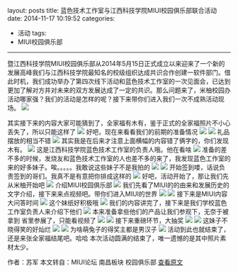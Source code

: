 layout: posts
title: 蓝色技术工作室与江西科技学院MIUI校园俱乐部联合活动
date: 2014-11-17 10:19:52
categories:
- 活动
tags:
- MIUI校园俱乐部
---

暨江西科技学院MIUI校园俱乐部从2014年5月15日正式成立以来迎来了一个新的发展高峰我们与江西科技学院最知名的校级组织达成共识合作创建一软件部门。借此时机，我们成功举办了第四次线下活动和蓝色技术工作室的一次见面会，已达到更加了解对方并对未来的双方发展达成了一定的共识。那么问题来了，米柚校园办活动哪家强？我们的活动是怎样的呢？接下来带你们进入我们一次不成熟活动现场。
![](http://bst.lansejishu.com/%E8%93%9D%E8%89%B2%E6%8A%80%E6%9C%AF%E5%B7%A5%E4%BD%9C%E5%AE%A4%E4%B8%8E%E6%B1%9F%E8%A5%BF%E7%A7%91%E6%8A%80%E5%AD%A6%E9%99%A2MIUI%E6%A0%A1%E5%9B%AD%E4%BF%B1%E4%B9%90%E9%83%A8%E8%81%94%E5%90%88%E6%B4%BB%E5%8A%A81.jpg)
<!-- more -->
其实接下来的内容大家可能猜到了，全家福有木有，鉴于正式的全家福照片不小心丢失了，所以只能这样了
![](http://bst.lansejishu.com/%E8%93%9D%E8%89%B2%E6%8A%80%E6%9C%AF%E5%B7%A5%E4%BD%9C%E5%AE%A4%E4%B8%8E%E6%B1%9F%E8%A5%BF%E7%A7%91%E6%8A%80%E5%AD%A6%E9%99%A2MIUI%E6%A0%A1%E5%9B%AD%E4%BF%B1%E4%B9%90%E9%83%A8%E8%81%94%E5%90%88%E6%B4%BB%E5%8A%A82.jpg)
好吧，现在来看看我们的前期的准备情况
![](http://bst.lansejishu.com/%E8%93%9D%E8%89%B2%E6%8A%80%E6%9C%AF%E5%B7%A5%E4%BD%9C%E5%AE%A4%E4%B8%8E%E6%B1%9F%E8%A5%BF%E7%A7%91%E6%8A%80%E5%AD%A6%E9%99%A2MIUI%E6%A0%A1%E5%9B%AD%E4%BF%B1%E4%B9%90%E9%83%A8%E8%81%94%E5%90%88%E6%B4%BB%E5%8A%A83.jpg)
![](http://bst.lansejishu.com/%E8%93%9D%E8%89%B2%E6%8A%80%E6%9C%AF%E5%B7%A5%E4%BD%9C%E5%AE%A4%E4%B8%8E%E6%B1%9F%E8%A5%BF%E7%A7%91%E6%8A%80%E5%AD%A6%E9%99%A2MIUI%E6%A0%A1%E5%9B%AD%E4%BF%B1%E4%B9%90%E9%83%A8%E8%81%94%E5%90%88%E6%B4%BB%E5%8A%A84.jpg)
礼品摆放的相当不错
![](http://bst.lansejishu.com/%E8%93%9D%E8%89%B2%E6%8A%80%E6%9C%AF%E5%B7%A5%E4%BD%9C%E5%AE%A4%E4%B8%8E%E6%B1%9F%E8%A5%BF%E7%A7%91%E6%8A%80%E5%AD%A6%E9%99%A2MIUI%E6%A0%A1%E5%9B%AD%E4%BF%B1%E4%B9%90%E9%83%A8%E8%81%94%E5%90%88%E6%B4%BB%E5%8A%A85.jpg)
其实我是在后来才注意上面横幅的内容错了俩字的，你们发现木有。
![](http://bst.lansejishu.com/%E8%93%9D%E8%89%B2%E6%8A%80%E6%9C%AF%E5%B7%A5%E4%BD%9C%E5%AE%A4%E4%B8%8E%E6%B1%9F%E8%A5%BF%E7%A7%91%E6%8A%80%E5%AD%A6%E9%99%A2MIUI%E6%A0%A1%E5%9B%AD%E4%BF%B1%E4%B9%90%E9%83%A8%E8%81%94%E5%90%88%E6%B4%BB%E5%8A%A86.jpg)
这是江西科技学院蓝色技术工作室的负责人哦。他在看啥
![](http://bst.lansejishu.com/%E8%93%9D%E8%89%B2%E6%8A%80%E6%9C%AF%E5%B7%A5%E4%BD%9C%E5%AE%A4%E4%B8%8E%E6%B1%9F%E8%A5%BF%E7%A7%91%E6%8A%80%E5%AD%A6%E9%99%A2MIUI%E6%A0%A1%E5%9B%AD%E4%BF%B1%E4%B9%90%E9%83%A8%E8%81%94%E5%90%88%E6%B4%BB%E5%8A%A87.jpg)
准备的差不多的时候，发烧友和蓝色技术工作室的人也差不多的来了，我发现蓝色工作室的来的好多妹子。唉。。。。。我敢说这些妹子不是我拍的
![](http://bst.lansejishu.com/%E8%93%9D%E8%89%B2%E6%8A%80%E6%9C%AF%E5%B7%A5%E4%BD%9C%E5%AE%A4%E4%B8%8E%E6%B1%9F%E8%A5%BF%E7%A7%91%E6%8A%80%E5%AD%A6%E9%99%A2MIUI%E6%A0%A1%E5%9B%AD%E4%BF%B1%E4%B9%90%E9%83%A8%E8%81%94%E5%90%88%E6%B4%BB%E5%8A%A88.jpg)
![](http://bst.lansejishu.com/%E8%93%9D%E8%89%B2%E6%8A%80%E6%9C%AF%E5%B7%A5%E4%BD%9C%E5%AE%A4%E4%B8%8E%E6%B1%9F%E8%A5%BF%E7%A7%91%E6%8A%80%E5%AD%A6%E9%99%A2MIUI%E6%A0%A1%E5%9B%AD%E4%BF%B1%E4%B9%90%E9%83%A8%E8%81%94%E5%90%88%E6%B4%BB%E5%8A%A89.jpg)
开始签到喽，话说负责签到的哥们。我真不是有意把你排成这样的
![](http://bst.lansejishu.com/%E8%93%9D%E8%89%B2%E6%8A%80%E6%9C%AF%E5%B7%A5%E4%BD%9C%E5%AE%A4%E4%B8%8E%E6%B1%9F%E8%A5%BF%E7%A7%91%E6%8A%80%E5%AD%A6%E9%99%A2MIUI%E6%A0%A1%E5%9B%AD%E4%BF%B1%E4%B9%90%E9%83%A8%E8%81%94%E5%90%88%E6%B4%BB%E5%8A%A810.jpg)
好吧，活动开始了，那让我们先从米柚开始吧
![](http://bst.lansejishu.com/%E8%93%9D%E8%89%B2%E6%8A%80%E6%9C%AF%E5%B7%A5%E4%BD%9C%E5%AE%A4%E4%B8%8E%E6%B1%9F%E8%A5%BF%E7%A7%91%E6%8A%80%E5%AD%A6%E9%99%A2MIUI%E6%A0%A1%E5%9B%AD%E4%BF%B1%E4%B9%90%E9%83%A8%E8%81%94%E5%90%88%E6%B4%BB%E5%8A%A811.jpg)
介绍MIUI校园俱乐部
![](http://bst.lansejishu.com/%E8%93%9D%E8%89%B2%E6%8A%80%E6%9C%AF%E5%B7%A5%E4%BD%9C%E5%AE%A4%E4%B8%8E%E6%B1%9F%E8%A5%BF%E7%A7%91%E6%8A%80%E5%AD%A6%E9%99%A2MIUI%E6%A0%A1%E5%9B%AD%E4%BF%B1%E4%B9%90%E9%83%A8%E8%81%94%E5%90%88%E6%B4%BB%E5%8A%A812.png)
我们先看了MIUI的的由来和发展历史的文字介绍，接下来来点视频吧。带你们进入MIUI的世界
![](http://bst.lansejishu.com/%E8%93%9D%E8%89%B2%E6%8A%80%E6%9C%AF%E5%B7%A5%E4%BD%9C%E5%AE%A4%E4%B8%8E%E6%B1%9F%E8%A5%BF%E7%A7%91%E6%8A%80%E5%AD%A6%E9%99%A2MIUI%E6%A0%A1%E5%9B%AD%E4%BF%B1%E4%B9%90%E9%83%A8%E8%81%94%E5%90%88%E6%B4%BB%E5%8A%A813.jpg)
![](http://bst.lansejishu.com/%E8%93%9D%E8%89%B2%E6%8A%80%E6%9C%AF%E5%B7%A5%E4%BD%9C%E5%AE%A4%E4%B8%8E%E6%B1%9F%E8%A5%BF%E7%A7%91%E6%8A%80%E5%AD%A6%E9%99%A2MIUI%E6%A0%A1%E5%9B%AD%E4%BF%B1%E4%B9%90%E9%83%A8%E8%81%94%E5%90%88%E6%B4%BB%E5%8A%A814.png)
接下来是MIUI内容大问答时间
![](http://bst.lansejishu.com/%E8%93%9D%E8%89%B2%E6%8A%80%E6%9C%AF%E5%B7%A5%E4%BD%9C%E5%AE%A4%E4%B8%8E%E6%B1%9F%E8%A5%BF%E7%A7%91%E6%8A%80%E5%AD%A6%E9%99%A2MIUI%E6%A0%A1%E5%9B%AD%E4%BF%B1%E4%B9%90%E9%83%A8%E8%81%94%E5%90%88%E6%B4%BB%E5%8A%A815.png)
这个妹纸好积极哦
![](http://bst.lansejishu.com/%E8%93%9D%E8%89%B2%E6%8A%80%E6%9C%AF%E5%B7%A5%E4%BD%9C%E5%AE%A4%E4%B8%8E%E6%B1%9F%E8%A5%BF%E7%A7%91%E6%8A%80%E5%AD%A6%E9%99%A2MIUI%E6%A0%A1%E5%9B%AD%E4%BF%B1%E4%B9%90%E9%83%A8%E8%81%94%E5%90%88%E6%B4%BB%E5%8A%A816.png)
我们的内容讲完了，接下来是我们学校蓝色工作室负责人来介绍下他们
![](http://bst.lansejishu.com/%E8%93%9D%E8%89%B2%E6%8A%80%E6%9C%AF%E5%B7%A5%E4%BD%9C%E5%AE%A4%E4%B8%8E%E6%B1%9F%E8%A5%BF%E7%A7%91%E6%8A%80%E5%AD%A6%E9%99%A2MIUI%E6%A0%A1%E5%9B%AD%E4%BF%B1%E4%B9%90%E9%83%A8%E8%81%94%E5%90%88%E6%B4%BB%E5%8A%A817.jpg)
本来准备拿些他们的产品让我们参观下，无奈于被拿到 省里参展了，只能看视频了
![](http://bst.lansejishu.com/%E8%93%9D%E8%89%B2%E6%8A%80%E6%9C%AF%E5%B7%A5%E4%BD%9C%E5%AE%A4%E4%B8%8E%E6%B1%9F%E8%A5%BF%E7%A7%91%E6%8A%80%E5%AD%A6%E9%99%A2MIUI%E6%A0%A1%E5%9B%AD%E4%BF%B1%E4%B9%90%E9%83%A8%E8%81%94%E5%90%88%E6%B4%BB%E5%8A%A818.jpg)
![](http://bst.lansejishu.com/%E8%93%9D%E8%89%B2%E6%8A%80%E6%9C%AF%E5%B7%A5%E4%BD%9C%E5%AE%A4%E4%B8%8E%E6%B1%9F%E8%A5%BF%E7%A7%91%E6%8A%80%E5%AD%A6%E9%99%A2MIUI%E6%A0%A1%E5%9B%AD%E4%BF%B1%E4%B9%90%E9%83%A8%E8%81%94%E5%90%88%E6%B4%BB%E5%8A%A819.jpg)
接下来重磅环节，大抽奖
![](http://bst.lansejishu.com/%E8%93%9D%E8%89%B2%E6%8A%80%E6%9C%AF%E5%B7%A5%E4%BD%9C%E5%AE%A4%E4%B8%8E%E6%B1%9F%E8%A5%BF%E7%A7%91%E6%8A%80%E5%AD%A6%E9%99%A2MIUI%E6%A0%A1%E5%9B%AD%E4%BF%B1%E4%B9%90%E9%83%A8%E8%81%94%E5%90%88%E6%B4%BB%E5%8A%A820.jpg)
![](http://bst.lansejishu.com/%E8%93%9D%E8%89%B2%E6%8A%80%E6%9C%AF%E5%B7%A5%E4%BD%9C%E5%AE%A4%E4%B8%8E%E6%B1%9F%E8%A5%BF%E7%A7%91%E6%8A%80%E5%AD%A6%E9%99%A2MIUI%E6%A0%A1%E5%9B%AD%E4%BF%B1%E4%B9%90%E9%83%A8%E8%81%94%E5%90%88%E6%B4%BB%E5%8A%A821.jpg)
这妹子不晓得笑的好灿烂
![](http://bst.lansejishu.com/%E8%93%9D%E8%89%B2%E6%8A%80%E6%9C%AF%E5%B7%A5%E4%BD%9C%E5%AE%A4%E4%B8%8E%E6%B1%9F%E8%A5%BF%E7%A7%91%E6%8A%80%E5%AD%A6%E9%99%A2MIUI%E6%A0%A1%E5%9B%AD%E4%BF%B1%E4%B9%90%E9%83%A8%E8%81%94%E5%90%88%E6%B4%BB%E5%8A%A822.jpg)
![](http://bst.lansejishu.com/%E8%93%9D%E8%89%B2%E6%8A%80%E6%9C%AF%E5%B7%A5%E4%BD%9C%E5%AE%A4%E4%B8%8E%E6%B1%9F%E8%A5%BF%E7%A7%91%E6%8A%80%E5%AD%A6%E9%99%A2MIUI%E6%A0%A1%E5%9B%AD%E4%BF%B1%E4%B9%90%E9%83%A8%E8%81%94%E5%90%88%E6%B4%BB%E5%8A%A823.jpg)
为啥萌兔子的得奖主都是男汉子
![](http://bst.lansejishu.com/%E8%93%9D%E8%89%B2%E6%8A%80%E6%9C%AF%E5%B7%A5%E4%BD%9C%E5%AE%A4%E4%B8%8E%E6%B1%9F%E8%A5%BF%E7%A7%91%E6%8A%80%E5%AD%A6%E9%99%A2MIUI%E6%A0%A1%E5%9B%AD%E4%BF%B1%E4%B9%90%E9%83%A8%E8%81%94%E5%90%88%E6%B4%BB%E5%8A%A824.jpg)
活动到此也就结束了，还是来张全家福结尾吧。哈哈
本次活动圆满的结束了，唯一遗憾的是其中照片素材太少。

作者：苏军
本文转自：MIUI论坛 南昌板块 校园俱乐部
[查看原文](http://www.miui.com/thread-2124790-1-1.html)
